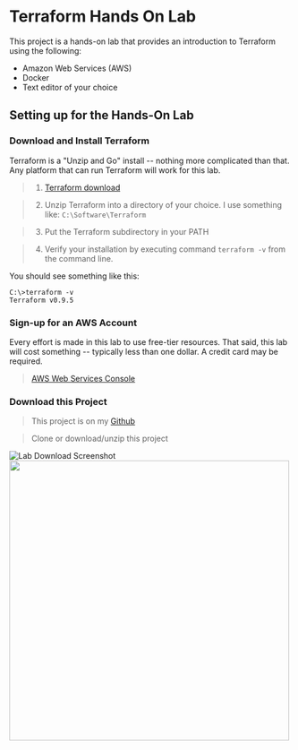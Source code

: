 # Terraform Hands On Lab

This project is a hands-on lab that provides an introduction to Terraform using
the following:

* Amazon Web Services (AWS)
* Docker
* Text editor of your choice

## Setting up for the Hands-On Lab

### Download and Install Terraform
Terraform is a "Unzip and Go" install -- nothing more complicated than that. Any platform
that can run Terraform will work for this lab.
> 1. [Terraform download](https://www.terraform.io/downloads.html)

> 2. Unzip Terraform into a directory of your choice. I use something like: ```C:\Software\Terraform```

> 3. Put the Terraform subdirectory in your PATH

> 4. Verify your installation by executing command ```terraform -v``` from the command line.

You should see something like this:
```
C:\>terraform -v
Terraform v0.9.5
```

### Sign-up for an AWS Account
Every effort is made in this lab to use free-tier resources. That said, this lab will
cost something -- typically less than one dollar.  A credit card may be required.
> [AWS Web Services Console](https://aws.amazon.com/)

### Download this Project
> This project is on my [Github](https://github.com/Derek-Ashmore/terraform-hands-on-lab)

> Clone or download/unzip this project

![Lab Download Screenshot](https://raw.github.com/Derek-Ashmore/terraform-hands-on-lab/blob/master/lab-download-screenshot.jpg)
<img class="centered" src="{% static 'lab-download-screenshot.jpg'  %}" width="500" height="500" />
